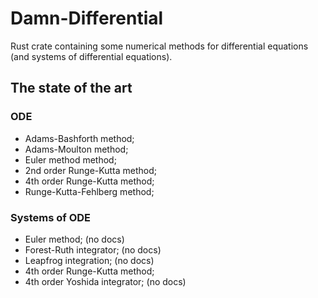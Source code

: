 # Damn-Differential

Rust crate containing some numerical methods for differential equations (and systems of differential equations).

## The state of the art
### ODE
 - Adams-Bashforth method;
 - Adams-Moulton method;
 - Euler method method;
 - 2nd order Runge-Kutta method;
 - 4th order Runge-Kutta method;
 - Runge-Kutta-Fehlberg method;

### Systems of ODE
 - Euler method; (no docs)
 - Forest-Ruth integrator; (no docs)
 - Leapfrog integration; (no docs)
 - 4th order Runge-Kutta method;
 - 4th order Yoshida integrator; (no docs)

